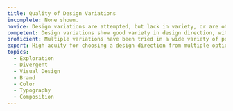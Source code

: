 ```yaml
---
title: Quality of Design Variations
incomplete: None shown.
novice: Design variations are attempted, but lack in variety, or are otherwise lacking in quality to consider as a good option.
competent: Design variations show good variety in design direction, with at least two options that could have been viable.
proficient: Multiple variations have been tried in a wide variety of potentially strong directions, so that the emerging design feels like the strongest choice available. Reasons for choosing certain designs over others is connected to user needs and branding goals.
expert: High acuity for choosing a design direction from multiple options is demonstrated. Multiple reference sources have been incorporated into the design variation process.
topics:
  - Exploration
  - Divergent
  - Visual Design
  - Brand
  - Color
  - Typography
  - Composition
---
```

